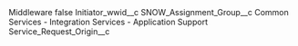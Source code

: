 <?xml version="1.0" encoding="UTF-8"?>
<CustomMetadata xmlns="http://soap.sforce.com/2006/04/metadata" xmlns:xsi="http://www.w3.org/2001/XMLSchema-instance" xmlns:xsd="http://www.w3.org/2001/XMLSchema">
    <label>Middleware</label>
    <protected>false</protected>
    <values>
        <field>Initiator_wwid__c</field>
        <value xsi:nil="true"/>
    </values>
    <values>
        <field>SNOW_Assignment_Group__c</field>
        <value xsi:type="xsd:string">Common Services - Integration Services - Application Support</value>
    </values>
    <values>
        <field>Service_Request_Origin__c</field>
        <value xsi:nil="true"/>
    </values>
</CustomMetadata>
